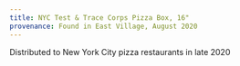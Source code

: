 ```yaml
---
title: NYC Test & Trace Corps Pizza Box, 16"
provenance: Found in East Village, August 2020
---
```

Distributed to New York City pizza restaurants in late 2020
